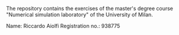 The repository contains the exercises of the master's degree course "Numerical simulation laboratory" of the University of Milan.

Name: Riccardo Aiolfi
Registration no.: 938775
